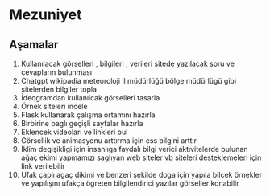 # Mezuniyet
## Aşamalar

1. Kullanılacak görselleri , bilgileri , verileri  sitede yazılacak soru ve cevapların bulunması  
2. Chatgpt wikipadia  meteoroloji il müdürlüğü bölge müdürlügü gibi sitelerden bilgiler topla 
3. İdeogramdan kullanılcak görselleri  tasarla 
4. Örnek siteleri incele 
5. Flask kullanarak çalışma ortamını hazırla
6. Birbirine baglı geçişli sayfalar hazırla 
7. Eklencek videoları ve linkleri bul 
8. Görsellik ve animasyonu arttırma için css  bilgini arttır 
9. İklim degişikligi için insanlıga faydalı bilgi verici  aktıvitelerde bulunan ağaç ekimi yapmamızı saglıyan web siteler vb siteleri desteklemeleri için link verilebilir
10. Ufak çaplı agaç dikimi ve benzeri şekilde doga için yapıla bilcek örnekler ve yapılışını ufakça ögreten bilgilendirici yazılar görseller konabilir 



